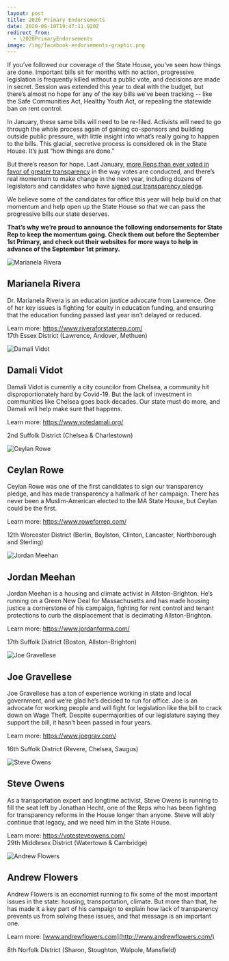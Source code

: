```yaml
---
layout: post
title: 2020 Primary Endorsements
date: 2020-08-10T19:47:11.920Z
redirect_from:
  - \2020PrimaryEndorsements
image: /img/facebook-endorsements-graphic.png
---
```

If you’ve followed our coverage of the State House, you’ve seen how things are done. Important bills sit for months with no action, progressive legislation is frequently killed without a public vote, and decisions are made in secret. Session was extended this year to deal with the budget, but there’s almost no hope for any of the key bills we’ve been tracking -- like the Safe Communities Act, Healthy Youth Act, or repealing the statewide ban on rent control.

In January, these same bills will need to be re-filed. Activists will need to go through the whole process again of gaining co-sponsors and building outside public pressure, with little insight into what’s really going to happen to the bills. This glacial, secretive process is considered ok in the State House. It’s just “how things are done.”

But there’s reason for hope. Last January, [more Reps than ever voted in favor of greater transparency](https://actonmass.org/post/2019/03/05/votes) in the way votes are conducted, and there’s real momentum to make change in the next year, including dozens of legislators and candidates who have [signed our transparency pledge](http://www.actonmass.org/pledge).

We believe some of the candidates for office this year will help build on that momentum and help open up the State House so that we can pass the progressive bills our state deserves.

**That’s why we’re proud to announce the following endorsements for State Rep to keep the momentum going. Check them out before the September 1st Primary, and check out their websites for more ways to help in advance of the September 1st primary.**



![Marianela Rivera](/img/riverasm.jpg "Marianela Rivera")

## Marianela Rivera

Dr. Marianela Rivera is an education justice advocate from Lawrence. One of her key issues is fighting for equity in education funding, and ensuring that the education funding passed last year isn’t delayed or reduced.

Learn more: <https://www.riveraforstaterep.com/>\
17th Essex District (Lawrence, Andover, Methuen)

![Damali Vidot](/img/vidotsm.jpg "Damali Vidot")

## Damali Vidot

Damali Vidot is currently a city councilor from Chelsea, a community hit disproportionately hard by Covid-19. But the lack of investment in communities like Chelsea goes back decades. Our state must do more, and Damali will help make sure that happens.

Learn more: <https://www.votedamali.org/>

2nd Suffolk District (Chelsea & Charlestown)

![Ceylan Rowe](/img/rowesm.jpg "Ceylan Rowe")

## Ceylan Rowe

Ceylan Rowe was one of the first candidates to sign our transparency pledge, and has made transparency a hallmark of her campaign. There has never been a Muslim-American elected to the MA State House, but Ceylan could be the first.

Learn more: <https://www.roweforrep.com/>

12th Worcester District (Berlin, Boylston, Clinton, Lancaster, Northborough and Sterling)

![Jordan Meehan](/img/meehansm.jpg "Jordan Meehan")

## Jordan Meehan

Jordan Meehan is a housing and climate activist in Allston-Brighton. He’s running on a Green New Deal for Massachusetts and has made housing justice a cornerstone of his campaign, fighting for rent control and tenant protections to curb the displacement that is decimating Allston-Brighton.

Learn more: <https://www.jordanforma.com/>

17th Suffolk District (Boston, Allston-Brighton)

![Joe Gravellese](/img/gravellesesm.jpg "Joe Gravellese")

## Joe Gravellese

Joe Gravellese has a ton of experience working in state and local government, and we’re glad he’s decided to run for office. Joe is an advocate for working people and will fight for legislation like the bill to crack down on Wage Theft. Despite supermajorities of our legislature saying they support the bill, it hasn’t been passed in four years.

Learn more: <https://www.joegrav.com/>

16th Suffolk District (Revere, Chelsea, Saugus)

![Steve Owens](/img/owenssm.jpg "Steve Owens")

## Steve Owens

As a transportation expert and longtime activist, Steve Owens is running to fill the seat left by Jonathan Hecht, one of the Reps who has been fighting for transparency reforms in the House longer than anyone. Steve will ably continue that legacy, and we need him in the State House.

Learn more: <https://votesteveowens.com/>[](https://www.riveraforstaterep.com/)\
29th Middlesex District (Watertown & Cambridge)

![Andrew Flowers](/img/flowerssm.jpg "Andrew Flowers")

## Andrew Flowers

Andrew Flowers is an economist running to fix some of the most important issues in the state: housing, transportation, climate. But more than that, he has made it a key part of his campaign to explain how lack of transparency prevents us from solving these issues, and that message is an important one.

Learn more: [www.andrewflowers.com](http://www.andrewflowers.com/)

8th Norfolk District (Sharon, Stoughton, Walpole, Mansfield)